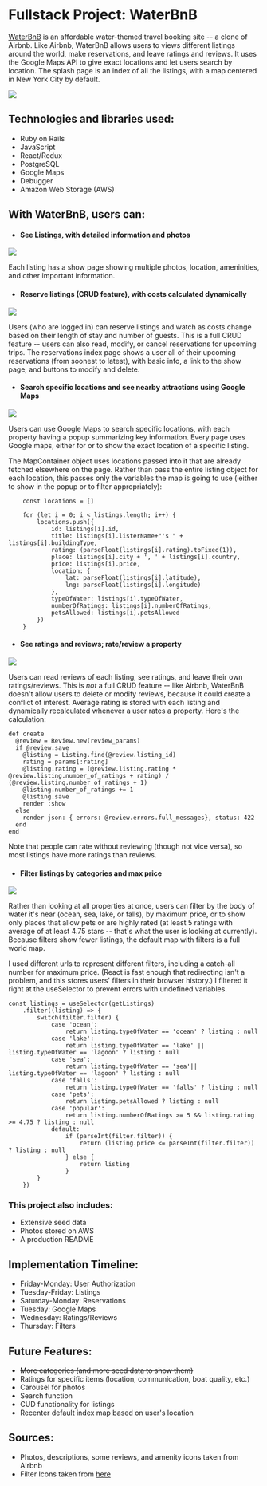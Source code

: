 # Fullstack Project: WaterBnB

[WaterBnB](https://waterbnb.onrender.com/) is an affordable water-themed travel booking site -- a clone of Airbnb.  Like Airbnb, WaterBnB allows users to views different listings around the world, make reservations, and leave ratings and reviews.  It uses the Google Maps API to give exact locations and let users search by location.  The splash page is an index of all the listings, with a map centered in New York City by default.

![](images/index_view.png)



## Technologies and libraries used:
- Ruby on Rails
- JavaScript
- React/Redux
- PostgreSQL
- Google Maps
- Debugger
- Amazon Web Storage (AWS)


## With WaterBnB, users can:

- #### See Listings, with detailed information and photos

![](images/listings_show.png)

Each listing has a show page showing multiple photos, location, ameninities, and other important information.

- #### Reserve listings (CRUD feature), with costs calculated dynamically

![](images/reservation.png)

Users (who are logged in) can reserve listings and watch as costs change based on their length of stay and number of guests.  This is a full CRUD feature -- users can also read, modify, or cancel reservations for upcoming trips.  The reservations index page shows a user all of their upcoming reservations (from soonest to latest), with basic info, a link to the show page, and buttons to modify and delete.



- #### Search specific locations and see nearby attractions using Google Maps

![](images/map.png)

Users can use Google Maps to search specific locations, with each property having a popup summarizing key information.  Every page uses Google maps, either for or to show the exact location of a specific listing.

The MapContainer object uses locations passed into it that are already fetched elsewhere on the page.  Rather than pass the entire listing object for each location, this passes only the variables the map is going to use (ieither to show in the popup or to filter appropriately):

```
    const locations = []

    for (let i = 0; i < listings.length; i++) {
        locations.push({
            id: listings[i].id,
            title: listings[i].listerName+"'s " + listings[i].buildingType,
            rating: (parseFloat(listings[i].rating).toFixed(1)),
            place: listings[i].city + ', ' + listings[i].country,
            price: listings[i].price,
            location: {
                lat: parseFloat(listings[i].latitude),
                lng: parseFloat(listings[i].longitude)
            },
            typeOfWater: listings[i].typeOfWater,
            numberOfRatings: listings[i].numberOfRatings,
            petsAllowed: listings[i].petsAllowed
        })
    }
```




- #### See ratings and reviews; rate/review a property

![](images/ratings.png)

Users can read reviews of each listing, see ratings, and leave their own ratings/reviews.  This is *not* a full CRUD feature -- like Airbnb, WaterBnB doesn't allow users to delete or modify reviews, because it could create a conflict of interest.  Average rating is stored with each listing and dynamically recalculated whenever a user rates a property.  Here's the calculation:

```
def create
  @review = Review.new(review_params)
  if @review.save
    @listing = Listing.find(@review.listing_id)
    rating = params[:rating]
    @listing.rating = (@review.listing.rating * @review.listing.number_of_ratings + rating) / (@review.listing.number_of_ratings + 1)
    @listing.number_of_ratings += 1
    @listing.save
    render :show
  else
    render json: { errors: @review.errors.full_messages}, status: 422
  end
end
```

Note that people can rate without reviewing (though not vice versa), so most listings have more ratings than reviews.


- #### Filter listings by categories and max price

![](images/max_100.png)

Rather than looking at all properties at once, users can filter by the body of water it's near (ocean, sea, lake, or falls), by maximum price, or to show only places that allow pets or are highly rated (at least 5 ratings with average of at least 4.75 stars -- that's what the user is looking at currently).  Because filters show fewer listings, the default map with filters is a full world map.

I used different urls to represent different filters, including a catch-all number for maximum price.  (React is fast enough that redirecting isn't a problem, and this stores users' filters in their browser history.)  I filtered it right at the useSelector to prevent errors with undefined variables.

```
const listings = useSelector(getListings)
    .filter((listing) => {
        switch(filter.filter) {
            case 'ocean':
                return listing.typeOfWater == 'ocean' ? listing : null
            case 'lake':
                return listing.typeOfWater == 'lake' || listing.typeOfWater == 'lagoon' ? listing : null
            case 'sea':
                return listing.typeOfWater == 'sea'|| listing.typeOfWater == 'lagoon' ? listing : null
            case 'falls':
                return listing.typeOfWater == 'falls' ? listing : null
            case 'pets':
                return listing.petsAllowed ? listing : null
            case 'popular':
                return listing.numberOfRatings >= 5 && listing.rating >= 4.75 ? listing : null
            default:
                if (parseInt(filter.filter)) {
                    return (listing.price <= parseInt(filter.filter)) ? listing : null
                } else {
                    return listing
                }
        }
    })
```

### This project also includes:
- Extensive seed data
- Photos stored on AWS
- A production README

## Implementation Timeline:
- Friday-Monday: User Authorization
- Tuesday-Friday: Listings
- Saturday-Monday: Reservations
- Tuesday: Google Maps
- Wednesday: Ratings/Reviews
- Thursday: Filters

## Future Features:
- ~~More categories (and more seed data to show them)~~
- Ratings for specific items (location, communication, boat quality, etc.)
- Carousel for photos
- Search function
- CUD functionality for listings
- Recenter default index map based on user's location

## Sources:
- Photos, descriptions, some reviews, and amenity icons taken from Airbnb
- Filter Icons taken from [here](https://www.flaticon.com/)
